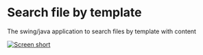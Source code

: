 Search file by template
=======================

The swing/java application to search files by template with content

[![Screen short](https://raw.github.com/javadev/searchfilebytemplate/master/searchfilebytemplate.png)](https://github.com/javadev/searchfilebytemplate)
